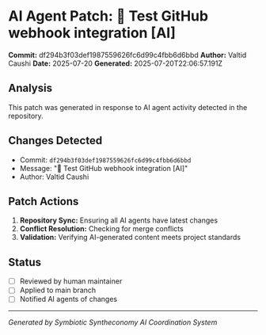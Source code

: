 # AI Agent Patch: 🤖 Test GitHub webhook integration [AI]

**Commit:** df294b3f03def1987559626fc6d99c4fbb6d6bbd
**Author:** Valtid Caushi
**Date:** 2025-07-20
**Generated:** 2025-07-20T22:06:57.191Z

## Analysis

This patch was generated in response to AI agent activity detected in the repository.

## Changes Detected

- Commit: `df294b3f03def1987559626fc6d99c4fbb6d6bbd`
- Message: "🤖 Test GitHub webhook integration [AI]"
- Author: Valtid Caushi

## Patch Actions

1. **Repository Sync:** Ensuring all AI agents have latest changes
2. **Conflict Resolution:** Checking for merge conflicts
3. **Validation:** Verifying AI-generated content meets project standards

## Status

- [ ] Reviewed by human maintainer
- [ ] Applied to main branch
- [ ] Notified AI agents of changes

---
*Generated by Symbiotic Syntheconomy AI Coordination System*
